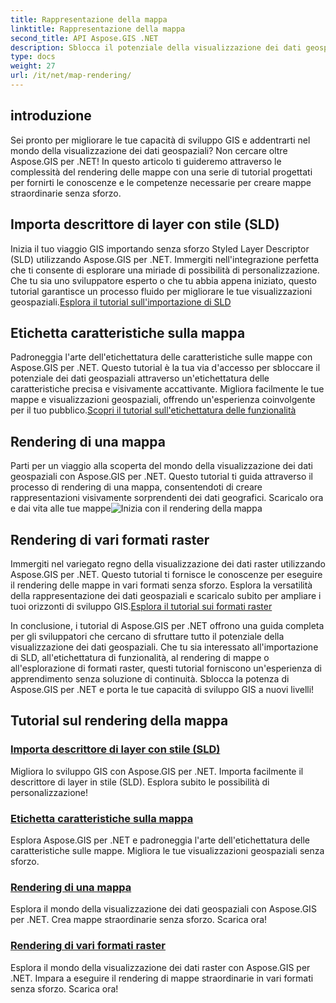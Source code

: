 ```yaml
---
title: Rappresentazione della mappa
linktitle: Rappresentazione della mappa
second_title: API Aspose.GIS .NET
description: Sblocca il potenziale della visualizzazione dei dati geospaziali con Aspose.GIS per .NET. Importa facilmente SLD, etichetta elementi ed esegui il rendering di mappe straordinarie. Esplora ora!
type: docs
weight: 27
url: /it/net/map-rendering/
---
```

## introduzione
Sei pronto per migliorare le tue capacità di sviluppo GIS e addentrarti nel mondo della visualizzazione dei dati geospaziali? Non cercare oltre Aspose.GIS per .NET! In questo articolo ti guideremo attraverso le complessità del rendering delle mappe con una serie di tutorial progettati per fornirti le conoscenze e le competenze necessarie per creare mappe straordinarie senza sforzo.

## Importa descrittore di layer con stile (SLD)

 Inizia il tuo viaggio GIS importando senza sforzo Styled Layer Descriptor (SLD) utilizzando Aspose.GIS per .NET. Immergiti nell'integrazione perfetta che ti consente di esplorare una miriade di possibilità di personalizzazione. Che tu sia uno sviluppatore esperto o che tu abbia appena iniziato, questo tutorial garantisce un processo fluido per migliorare le tue visualizzazioni geospaziali.[Esplora il tutorial sull'importazione di SLD](./import-styled-layer-descriptor/)

## Etichetta caratteristiche sulla mappa

Padroneggia l'arte dell'etichettatura delle caratteristiche sulle mappe con Aspose.GIS per .NET. Questo tutorial è la tua via d'accesso per sbloccare il potenziale dei dati geospaziali attraverso un'etichettatura delle caratteristiche precisa e visivamente accattivante. Migliora facilmente le tue mappe e visualizzazioni geospaziali, offrendo un'esperienza coinvolgente per il tuo pubblico.[Scopri il tutorial sull'etichettatura delle funzionalità](./label-features-on-map/)

## Rendering di una mappa

 Parti per un viaggio alla scoperta del mondo della visualizzazione dei dati geospaziali con Aspose.GIS per .NET. Questo tutorial ti guida attraverso il processo di rendering di una mappa, consentendoti di creare rappresentazioni visivamente sorprendenti dei dati geografici. Scaricalo ora e dai vita alle tue mappe![Inizia con il rendering della mappa](./render-a-map/)

## Rendering di vari formati raster

Immergiti nel variegato regno della visualizzazione dei dati raster utilizzando Aspose.GIS per .NET. Questo tutorial ti fornisce le conoscenze per eseguire il rendering delle mappe in vari formati senza sforzo. Esplora la versatilità della rappresentazione dei dati geospaziali e scaricalo subito per ampliare i tuoi orizzonti di sviluppo GIS.[Esplora il tutorial sui formati raster](./render-various-raster-formats/)

In conclusione, i tutorial di Aspose.GIS per .NET offrono una guida completa per gli sviluppatori che cercano di sfruttare tutto il potenziale della visualizzazione dei dati geospaziali. Che tu sia interessato all'importazione di SLD, all'etichettatura di funzionalità, al rendering di mappe o all'esplorazione di formati raster, questi tutorial forniscono un'esperienza di apprendimento senza soluzione di continuità. Sblocca la potenza di Aspose.GIS per .NET e porta le tue capacità di sviluppo GIS a nuovi livelli!
## Tutorial sul rendering della mappa
### [Importa descrittore di layer con stile (SLD)](./import-styled-layer-descriptor/)
Migliora lo sviluppo GIS con Aspose.GIS per .NET. Importa facilmente il descrittore di layer in stile (SLD). Esplora subito le possibilità di personalizzazione!
### [Etichetta caratteristiche sulla mappa](./label-features-on-map/)
Esplora Aspose.GIS per .NET e padroneggia l'arte dell'etichettatura delle caratteristiche sulle mappe. Migliora le tue visualizzazioni geospaziali senza sforzo.
### [Rendering di una mappa](./render-a-map/)
Esplora il mondo della visualizzazione dei dati geospaziali con Aspose.GIS per .NET. Crea mappe straordinarie senza sforzo. Scarica ora!
### [Rendering di vari formati raster](./render-various-raster-formats/)
Esplora il mondo della visualizzazione dei dati raster con Aspose.GIS per .NET. Impara a eseguire il rendering di mappe straordinarie in vari formati senza sforzo. Scarica ora!
